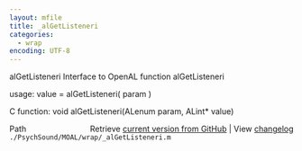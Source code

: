```yaml
---
layout: mfile
title: _alGetListeneri
categories:
  - wrap
encoding: UTF-8
---
```


alGetListeneri  Interface to OpenAL function alGetListeneri  

usage:  value = alGetListeneri( param )  

C function:  void alGetListeneri(ALenum param, ALint\* value)  


<div class="code_header" style="text-align:right;">
  <span style="float:left;">Path&nbsp;&nbsp;</span> <span class="counter">Retrieve <a href=
  "https://raw.github.com/Psychtoolbox-3/Psychtoolbox-3/beta/./PsychSound/MOAL/wrap/_alGetListeneri.m">current version from GitHub</a> | View <a href=
  "https://github.com/Psychtoolbox-3/Psychtoolbox-3/commits/beta/./PsychSound/MOAL/wrap/_alGetListeneri.m">changelog</a></span>
</div>
<div class="code">
  <code>./PsychSound/MOAL/wrap/_alGetListeneri.m</code>
</div>
